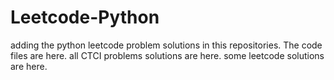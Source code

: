 # Leetcode-Python
adding the python leetcode problem solutions in this repositories. 
The code files are here.
all CTCI problems solutions are here.
some leetcode solutions are here.






























